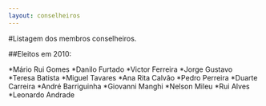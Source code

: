```yaml
---
layout: conselheiros
---
```

#Listagem dos membros conselheiros.

##Eleitos em 2010:

  *Mário Rui Gomes
  *Danilo Furtado
  *Victor Ferreira
  *Jorge Gustavo
  *Teresa Batista
  *Miguel Tavares
  *Ana Rita Calvão
  *Pedro Perreira
  *Duarte Carreira
  *André Barriguinha
  *Giovanni Manghi
  *Nelson Mileu
  *Rui Alves
  *Leonardo Andrade